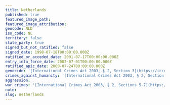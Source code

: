 ```yaml
---
title: Netherlands
published: true
featured_image_path:
featured_image_attribution:
geocode: NLD
iso_code: NL
territory: false
state_party: true
signed_but_not_ratified: false
signed_date: 1998-07-18T00:00:00.000Z
ratified_or_acceded_date: 2001-07-17T00:00:00.000Z
entry_into_force_date: 2002-07-01T00:00:00.000Z
ratified_apic_date: 2008-07-24T00:00:00.000Z
genocide: '[International Crimes Act 2003, § 2, Section 3](https://iccdb.hrlc.net/data/doc/55/keyword/46/)'
crimes_against_humanity: '[International Crimes Act 2003, § 2, Section 4](https://iccdb.hrlc.net/data/doc/55/keyword/13/)'
aggression:
war_crimes: '[International Crimes Act 2003, § 2, Sections 5-7](https://iccdb.hrlc.net/data/doc/55/keyword/145/)'
note:
slug: netherlands
---
```



